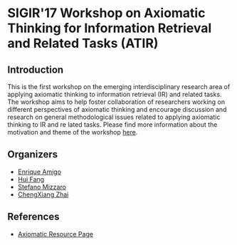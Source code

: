 # [](#header-1)SIGIR'17 Workshop on Axiomatic Thinking for Information Retrieval and Related Tasks (ATIR)


## [](#header-2)Introduction

This is the first workshop on the emerging interdisciplinary research area of applying axiomatic thinking to information retrieval (IR) and related tasks. The workshop aims to help foster collaboration of researchers working on different perspectives of axiomatic thinking and encourage discussion and research on general methodological issues related to applying axiomatic thinking to IR and re lated tasks.
Please find more information about the motivation and theme of the workshop [here](/main-summ.pdf).

## [](#header-2)Organizers

* [Enrique Amigo](http://nlp.uned.es/~enrique/)
* [Hui Fang](http://www.eecis.udel.edu/~hfang/)
* [Stefano Mizzaro](http://users.dimi.uniud.it/~stefano.mizzaro/)
* [ChengXiang Zhai](http://www.cs.uiuc.edu/~czhai/)

## [](#header-2)References

* [Axiomatic Resource Page](https://www.eecis.udel.edu/~hfang/AX.html)
